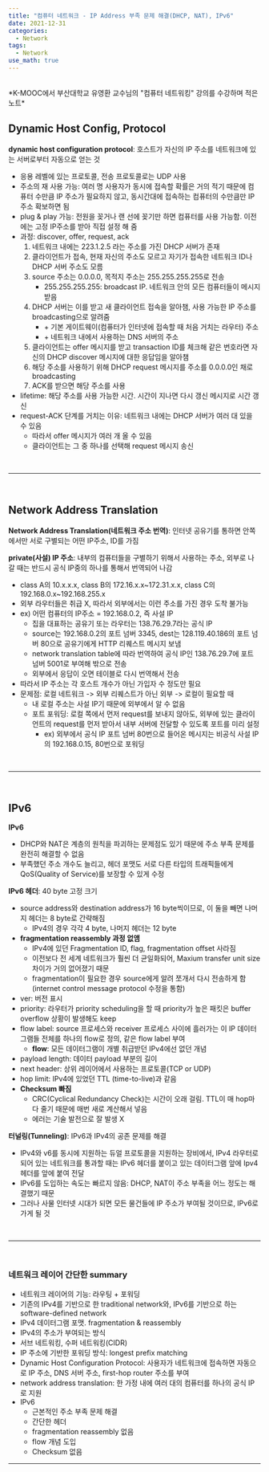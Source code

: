 ```yaml
---
title: "컴퓨터 네트워크 - IP Address 부족 문제 해결(DHCP, NAT), IPv6"
date: 2021-12-31
categories:
  - Network
tags:
  - Network
use_math: true
---
```


<br>
*K-MOOC에서 부산대학교 유영환 교수님의 "컴퓨터 네트워킹" 강의를 수강하며 적은 노트*

<br>

## Dynamic Host Config, Protocol

**dynamic host configuration protocol**: 호스트가 자신의 IP 주소를 네트워크에 있는 서버로부터 자동으로 얻는 것
-	응용 레벨에 있는 프로토콜, 전송 프로토콜로는 UDP 사용
-	주소의 재 사용 가능: 여러 명 사용자가 동시에 접속할 확률은 거의 적기 때문에 컴퓨터 수만큼 IP 주소가 필요하지 않고, 동시간대에 접속하는 컴퓨터의 수만큼만 IP 주소 확보하면 됨
-	plug & play 가능: 전원을 꽂거나 랜 선에 꽂기만 하면 컴퓨터를 사용 가능함. 이전에는 고정 IP주소를 받아 직접 설정 해 줌
-	과정: discover, offer, request, ack
    1.	네트워크 내에는 223.1.2.5 라는 주소를 가진 DHCP 서버가 존재
    2.	클라이언트가 접속, 현재 자신의 주소도 모르고 자기가 접속한 네트워크 ID나 DHCP 서버 주소도 모름
    3.	source 주소는 0.0.0.0, 목적지 주소는 255.255.255.255로 전송
        - 255.255.255.255: broadcast IP. 네트워크 안의 모든 컴퓨터들이 메시지 받음
    4.	DHCP 서버는 이를 받고 새 클라이언트 접속을 알아챔, 사용 가능한 IP 주소를 broadcasting으로 알려줌
        -	\+ 기본 게이트웨이(컴퓨터가 인터넷에 접속할 때 처음 거치는 라우터) 주소
        -	\+ 네트워크 내에서 사용하는 DNS 서버의 주소
    5.	클라이언트는 offer 메시지를 받고 transaction ID를 체크해 같은 번호라면 자신의 DHCP discover 메시지에 대한 응답임을 알아챔
    6.	해당 주소를 사용하기 위해 DHCP request 메시지를 주소를 0.0.0.0인 채로 broadcasting
    7.	ACK를 받으면 해당 주소를 사용
-	lifetime: 해당 주소를 사용 가능한 시간. 시간이 지나면 다시 갱신 메시지로 시간 갱신
-	request-ACK 단계를 거치는 이유: 네트워크 내에는 DHCP 서버가 여러 대 있을 수 있음
    -	따라서 offer 메시지가 여러 개 올 수 있음
    -	클라이언트는 그 중 하나를 선택해 request 메시지 송신

<br>

---

<br>

## Network Address Translation

**Network Address Translation(네트워크 주소 번역)**: 인터넷 공유기를 통하면 안쪽에서만 서로 구별되는 어떤 IP주소, ID를 가짐

**private(사설) IP 주소**: 내부의 컴퓨터들을 구별하기 위해서 사용하는 주소, 외부로 나갈 때는 반드시 공식 IP중의 하나를 통해서 번역되어 나감
-	class A의 10.x.x.x, class B의 172.16.x.x~172.31.x.x, class C의 192.168.0.x~192.168.255.x
-	외부 라우터들은 취급 X, 따라서 외부에서는 이런 주소를 가진 경우 도착 불가능
-	ex) 어떤 컴퓨터의 IP주소 = 192.168.0.2, 즉 사설 IP
    -	집을 대표하는 공유기 또는 라우터는 138.76.29.7라는 공식 IP
    -	source는 192.168.0.2의 포트 넘버 3345, dest는 128.119.40.186의 포트 넘버 80으로 공유기에게 HTTP 리퀘스트 메시지 보냄
    -	network translation table에 따라 번역하여 공식 IP인 138.76.29.7에 포트 넘버 5001로 부여해 밖으로 전송
    -	외부에서 응답이 오면 테이블로 다시 번역해서 전송
-	따라서 IP 주소는 각 호스트 개수가 아닌 가입자 수 정도만 필요
-	문제점: 로컬 네트워크 -> 외부 리퀘스트가 아닌 외부 -> 로컬이 필요할 때
    -	내 로컬 주소는 사설 IP기 때문에 외부에서 알 수 없음
    -	포트 포워딩: 로컬 쪽에서 먼저 request를 보내지 않아도, 외부에 있는 클라이언트의 request를 먼저 받아서 내부 서버에 전달할 수 있도록 포트를 미리 설정
        -	ex) 외부에서 공식 IP 포트 넘버 80번으로 들어온 메시지는 비공식 사설 IP의 192.168.0.15, 80번으로 포워딩

<br>

---

<br>

## IPv6

**IPv6**
-	DHCP와 NAT은 계층의 원칙을 파괴하는 문제점도 있기 때문에 주소 부족 문제를 완전히 해결할 수 없음
-	부족했던 주소 개수도 늘리고, 헤더 포맷도 서로 다른 타입의 트래픽들에게 QoS(Quality of Service)를 보장할 수 있게 수정

**IPv6 헤더**: 40 byte 고정 크기
-	source address와 destination address가 16 byte씩이므로, 이 둘을 빼면 나머지 헤더는 8 byte로 간략해짐
    -	IPv4의 경우 각각 4 byte, 나머지 헤더는 12 byte
-	**fragmentation reassembly 과정 없앰**
    -	IPv4에 있던 Fragmentation ID, flag, fragmentation offset 사라짐
    -	이전보다 전 세계 네트워크가 훨씬 더 균일화되어, Maxium transfer unit size 차이가 거의 없어졌기 때문
    -	fragmentation이 필요한 경우 source에게 알려 쪼개서 다시 전송하게 함(internet control message protocol 수정을 통함)
-	ver: 버전 표시
-	priority: 라우터가 priority scheduling을 할 때 priority가 높은 패킷은 buffer overflow 상황이 발생해도 keep
-	flow label: source 프로세스와 receiver 프로세스 사이에 흘러가는 이 IP 데이터그램들 전체를 하나의 flow로 정의, 같은 flow label 부여
    -	**flow**: 모든 데이터그램이 개별 취급받던 IPv4에선 없던 개념
-	payload length: 데이터 payload 부분의 길이
-	next header: 상위 레이어에서 사용하는 프로토콜(TCP or UDP)
-	hop limit: IPv4에 있었던 TTL (time-to-live)과 같음
-	**Checksum 빠짐**
    -	CRC(Cyclical Redundancy Check)는 시간이 오래 걸림. TTL이 매 hop마다 줄기 때문에 매번 새로 계산해서 넣음
    -	에러는 기술 발전으로 잘 발생 X

**터널링(Tunneling)**: IPv6과 IPv4의 공존 문제를 해결
-	IPv4와 v6를 동시에 지원하는 듀얼 프로토콜을 지원하는 장비에서, IPv4 라우터로 되어 있는 네트워크를 통과할 때는 IPv6 헤더를 붙이고 있는 데이터그램 앞에 Ipv4 헤더를 앞에 붙여 전달
-	IPv6를 도입하는 속도는 빠르지 않음: DHCP, NAT이 주소 부족을 어느 정도는 해결했기 때문
-	그러나 사물 인터넷 시대가 되면 모든 물건들에 IP 주소가 부여될 것이므로, IPv6로 가게 될 것

<br>

---

<br>

### 네트워크 레이어 간단한 summary

-	네트워크 레이어의 기능: 라우팅 + 포워딩
-	기존의 IPv4를 기반으로 한 traditional network와, IPv6를 기반으로 하는 software-defined network
-	IPv4 데이터그램 포맷. fragmentation & reassembly
-	IPv4의 주소가 부여되는 방식
-	서브 네트워킹, 수퍼 네트워킹(CIDR)
-	IP 주소에 기반한 포워딩 방식: longest prefix matching
-	Dynamic Host Configuration Protocol: 사용자가 네트워크에 접속하면 자동으로 IP 주소, DNS 서버 주소, first-hop router 주소를 부여
-	network address translation: 한 가정 내에 여러 대의 컴퓨터를 하나의 공식 IP로 지원
-	IPv6
    - 근본적인 주소 부족 문제 해결
    - 간단한 헤더
    - fragmentation reassembly 없음
    - flow 개념 도입
    - Checksum 없음

---

<br>
